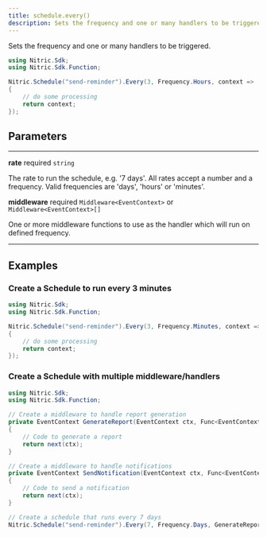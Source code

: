 ```yaml
---
title: schedule.every()
description: Sets the frequency and one or many handlers to be triggered.
---
```


Sets the frequency and one or many handlers to be triggered.

```C#
using Nitric.Sdk;
using Nitric.Sdk.Function;

Nitric.Schedule("send-reminder").Every(3, Frequency.Hours, context =>
{
    // do some processing
    return context;
});
```

## Parameters

---

**rate** required `string`

The rate to run the schedule, e.g. '7 days'. All rates accept a number and a frequency. Valid frequencies are 'days', 'hours' or 'minutes'.

**middleware** required `Middleware<EventContext>` or `Middleware<EventContext>[]`

One or more middleware functions to use as the handler which will run on defined frequency.

---

## Examples

### Create a Schedule to run every 3 minutes

```C#
using Nitric.Sdk;
using Nitric.Sdk.Function;

Nitric.Schedule("send-reminder").Every(3, Frequency.Minutes, context =>
{
    // do some processing
    return context;
});
```

### Create a Schedule with multiple middleware/handlers

```C#
using Nitric.Sdk;
using Nitric.Sdk.Function;

// Create a middleware to handle report generation
private EventContext GenerateReport(EventContext ctx, Func<EventContext, EventContext> next)
{
    // Code to generate a report
    return next(ctx);
}

// Create a middleware to handle notifications
private EventContext SendNotification(EventContext ctx, Func<EventContext, EventContext> next)
{
    // Code to send a notification
    return next(ctx);
}

// Create a schedule that runs every 7 days
Nitric.Schedule("send-reminder").Every(7, Frequency.Days, GenerateReport, SendNotification);
```
